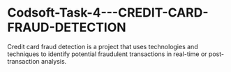 # Codsoft-Task-4---CREDIT-CARD-FRAUD-DETECTION
Credit card fraud detection is a project that uses technologies and techniques to identify potential fraudulent transactions in real-time or post-transaction analysis.

